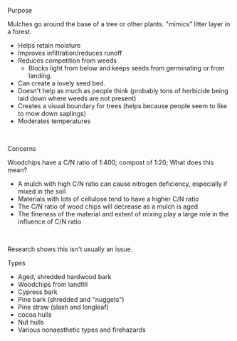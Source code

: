 Purpose

Mulches go around the base of a tree or other plants. "mimics" litter
layer in a forest.

-   Helps retain moisture
-   Improves infiltration/reduces runoff
-   Reduces competition from weeds
    -   Blocks light from below and keeps seeds from germinating or from
        landing.
-   Can create a lovely seed bed.
-   Doesn't help as much as people think (probably tons of herbicide
    being laid down where weeds are not present)
-   Creates a visual boundary for trees (helps because people seem to
    like to mow down saplings)
-   Moderates temperatures

 

Concerns

Woodchips have a C/N ratio of 1:400; compost of 1:20; What does this
mean?

-   A mulch with high C/N ratio can cause nitrogen deficiency,
    especially if mixed in the soil
-   Materials with lots of cellulose tend to have a higher C/N ratio
-   The C/N ratio of wood chips will decrease as a mulch is aged
-   The fineness of the material and extent of mixing play a large role
    in the influence of C/N ratio

 

Research shows this isn't usually an issue.

Types

-   Aged, shredded hardwood bark
-   Woodchips from landfill
-   Cypress bark
-   Pine bark (shredded and "nuggets")
-   Pine straw (slash and longleaf)
-   cocoa hulls
-   Nut hulls
-   Various nonaesthetic types and firehazards

 

 
